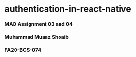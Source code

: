 # authentication-in-react-native
### MAD Assignment 03 and 04
### Muhammad Muaaz Shoaib
### FA20-BCS-074
